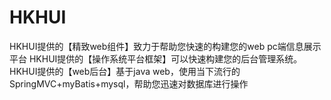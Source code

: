 # HKHUI
HKHUI提供的【精致web组件】致力于帮助您快速的构建您的web pc端信息展示平台
HKHUI提供的【操作系统平台框架】可以快速构建您的后台管理系统。
HKHUI提供的【web后台】基于java web，使用当下流行的SpringMVC+myBatis+mysql，帮助您迅速对数据库进行操作
